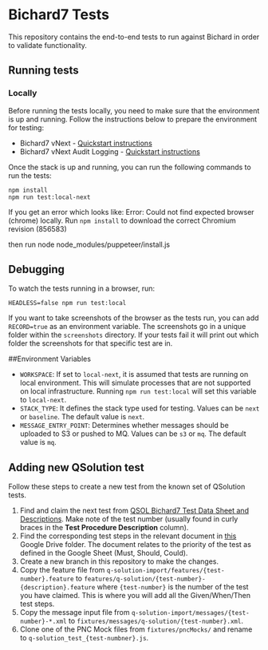 # Bichard7 Tests

This repository contains the end-to-end tests to run against Bichard in order to validate functionality.

## Running tests

### Locally

Before running the tests locally, you need to make sure that the environment is up and running. Follow the instructions below to prepare the environment for testing:

- Bichard7 vNext - [Quickstart instructions](https://github.com/ministryofjustice/bichard7-next#quickstart-next-stack)
- Bichard7 vNext Audit Logging - [Quickstart instructions](https://github.com/ministryofjustice/bichard7-next-audit-logging#quickstart)

Once the stack is up and running, you can run the following commands to run the tests:

```
npm install
npm run test:local-next
```

If you get an error which looks like:
Error: Could not find expected browser (chrome) locally. Run `npm install` to download the correct Chromium revision (856583)

then run node node_modules/puppeteer/install.js

## Debugging

To watch the tests running in a browser, run:

```
HEADLESS=false npm run test:local
```

If you want to take screenshots of the browser as the tests run, you can add `RECORD=true` as an environment variable. The screenshots go in a unique folder within the `screenshots` directory. If your tests fail it will print out which folder the screenshots for that specific test are in.

##Environment Variables

- `WORKSPACE`: If set to `local-next`, it is assumed that tests are running on local environment. This will simulate processes that are not supported on local infrastructure. Running `npm run test:local` will set this variable to `local-next`.
- `STACK_TYPE`: It defines the stack type used for testing. Values can be `next` or `baseline`. The default value is `next`.
- `MESSAGE_ENTRY_POINT`: Determines whether messages should be uploaded to S3 or pushed to MQ. Values can be `s3` or `mq`. The default value is `mq`.

## Adding new QSolution test

Follow these steps to create a new test from the known set of QSolution tests.

1. Find and claim the next test from [QSOL Bichard7 Test Data Sheet and Descriptions](https://docs.google.com/spreadsheets/d/1ThVvlCH4jqHB5d5dIJFal7jxRGIpMHbD/edit#gid=434542605). Make note of the test number (usually found in curly braces in the **Test Procedure Description** column).
2. Find the corresponding test steps in the relevant document in [this](https://drive.google.com/drive/u/1/folders/1muysADohx3LG64hAuNzuk4aKpTN33TrA) Google Drive folder. The document relates to the priority of the test as defined in the Google Sheet (Must, Should, Could).
3. Create a new branch in this repository to make the changes.
4. Copy the feature file from `q-solution-import/features/{test-number}.feature` to `features/q-solution/{test-number}-{description}.feature` where `{test-number}` is the number of the test you have claimed. This is where you will add all the Given/When/Then test steps.
5. Copy the message input file from `q-solution-import/messages/{test-number}-*.xml` to `fixtures/messages/q-solution/{test-number}.xml`.
6. Clone one of the PNC Mock files from `fixtures/pncMocks/` and rename to `q-solution_test_{test-numbner}.js`.
